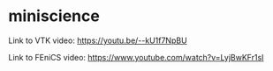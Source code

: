 # miniscience

Link to VTK video: https://youtu.be/--kU1f7NpBU

Link to FEniCS video: https://www.youtube.com/watch?v=LyjBwKFr1sI

